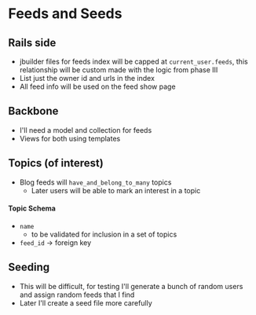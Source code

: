 # Feeds and Seeds

## Rails side
- jbuilder files for feeds index will be capped at `current_user.feeds`, this relationship will be custom made with the logic from phase III
- List just the owner id and urls in the index
- All feed info will be used on the feed show page

## Backbone
- I'll need a model and collection for feeds
- Views for both using templates

## Topics (of interest)
- Blog feeds will `have_and_belong_to_many` topics
    - Later users will be able to mark an interest in a topic

#### Topic Schema
- `name`
    - to be validated for inclusion in a set of topics
- `feed_id` -> foreign key

## Seeding
- This will be difficult, for testing I'll generate a bunch of random users and assign random feeds that I find
- Later I'll create a seed file more carefully